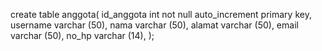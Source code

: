 create table anggota(
id_anggota int not null auto_increment primary key,
username varchar (50),
nama varchar (50),
alamat varchar (50),
email varchar (50),
no_hp varchar (14),
);
